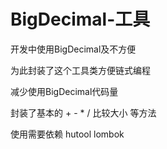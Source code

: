 # BigDecimal-工具

开发中使用BigDecimal及不方便

为此封装了这个工具类方便链式编程 

减少使用BigDecimal代码量

封装了基本的 + - * / 比较大小 等方法

使用需要依赖 hutool lombok 
